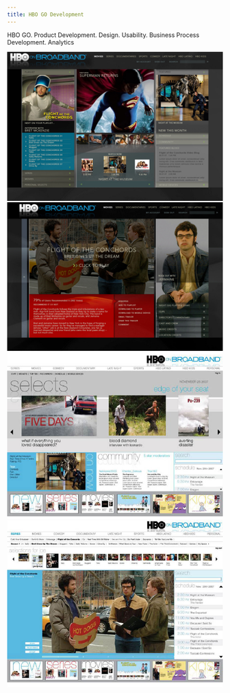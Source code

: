 ```yaml
---
title: HBO GO Development
---
```


HBO GO. Product Development. Design. Usability. Business Process Development. Analytics

![HBO GO](assets/img/work/proj-1/img1.jpg)
![HBO GO](assets/img/work/proj-1/img2.jpg)
![HBO GO](assets/img/work/proj-1/img3.jpg)
![HBO GO](assets/img/work/proj-1/img4.jpg)